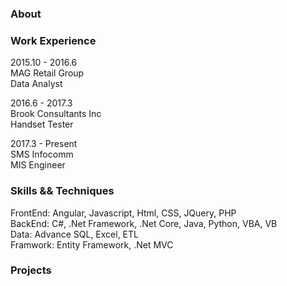 ### About

### Work Experience
2015.10 - 2016.6  
MAG Retail Group  
Data Analyst  

2016.6 - 2017.3  
Brook Consultants Inc  
Handset Tester  

2017.3 - Present  
SMS Infocomm  
MIS Engineer  

### Skills && Techniques
FrontEnd: Angular, Javascript, Html, CSS, JQuery, PHP  
BackEnd: C#, .Net Framework, .Net Core, Java, Python, VBA, VB  
Data: Advance SQL, Excel, ETL  
Framwork: Entity Framework, .Net MVC  

### Projects
